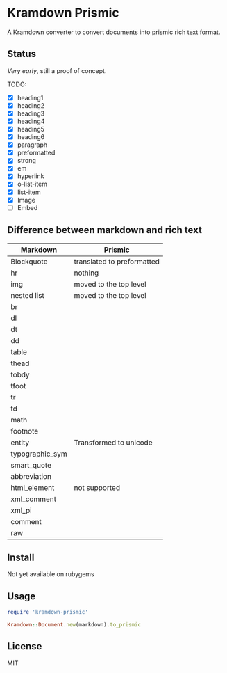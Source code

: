 # Kramdown Prismic

A Kramdown converter to convert documents into prismic rich text format.

## Status

*Very early*, still a proof of concept.

TODO:

- [x] heading1
- [x] heading2
- [x] heading3
- [x] heading4
- [x] heading5
- [x] heading6
- [x] paragraph
- [x] preformatted
- [x] strong
- [x] em
- [x] hyperlink
- [x] o-list-item
- [x] list-item
- [x] Image
- [ ] Embed

## Difference between markdown and rich text

| Markdown         | Prismic                    |
|------------------|----------------------------|
| Blockquote       | translated to preformatted |
| hr               | nothing                    |
| img              | moved to the top level     |
| nested list      | moved to the top level     |
| br               |                            |
| dl               |                            |
| dt               |                            |
| dd               |                            |
| table            |                            |
| thead            |                            |
| tobdy            |                            |
| tfoot            |                            |
| tr               |                            |
| td               |                            |
| math             |                            |
| footnote         |                            |
| entity           | Transformed to unicode     |
| typographic_sym  |                            |
| smart_quote      |                            |
| abbreviation     |                            |
| html_element     | not supported              |
| xml_comment      |                            |
| xml_pi           |                            |
| comment          |                            |
| raw              |                            |

## Install

Not yet available on rubygems

## Usage

```ruby
require 'kramdown-prismic'

Kramdown::Document.new(markdown).to_prismic
```

## License

MIT
